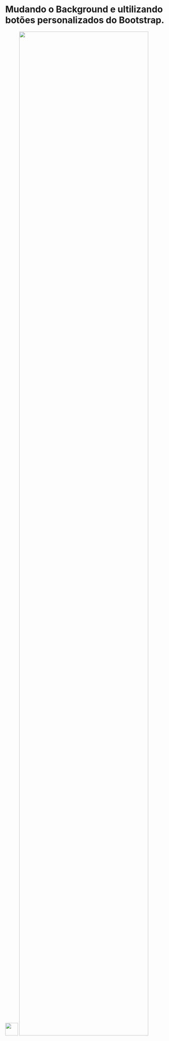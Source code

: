 # Mudando o Background e ultilizando botões personalizados do Bootstrap.

<img src="https://cdn.jsdelivr.net/gh/devicons/devicon/icons/javascript/javascript-original.svg" width="40" height="40"/>
          

<img src="https://pbs.twimg.com/media/FPlNBSVXEAo3tul?format=jpg&name=large"  width='90%'>
